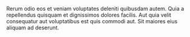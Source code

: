 Rerum odio eos et veniam voluptates deleniti quibusdam autem.
Quia a repellendus quisquam et dignissimos dolores facilis.
Aut quia velit consequatur aut voluptatibus est quis commodi aut.
Sit maiores eius aliquam ad deserunt.